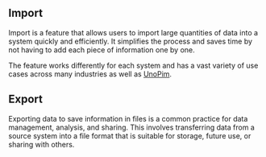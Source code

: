 ## Import

Import is a feature that allows users to import large quantities of data into a system quickly and efficiently. It simplifies the process and saves time by not having to add each piece of information one by one.

The feature works differently for each system and has a vast variety of use cases across many industries as well as [UnoPim](https://unopim.com/).

## Export 

Exporting data to save information in files is a common practice for data management, analysis, and sharing. This involves transferring data from a source system into a file format that is suitable for storage, future use, or sharing with others. 

